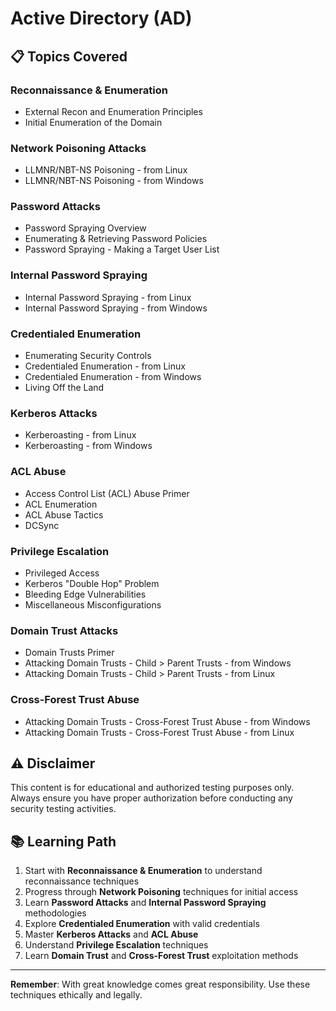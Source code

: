# Active Directory (AD)

## 📋 Topics Covered

### Reconnaissance & Enumeration
- External Recon and Enumeration Principles
- Initial Enumeration of the Domain

### Network Poisoning Attacks
- LLMNR/NBT-NS Poisoning - from Linux
- LLMNR/NBT-NS Poisoning - from Windows

### Password Attacks
- Password Spraying Overview
- Enumerating & Retrieving Password Policies
- Password Spraying - Making a Target User List

### Internal Password Spraying
- Internal Password Spraying - from Linux
- Internal Password Spraying - from Windows

### Credentialed Enumeration
- Enumerating Security Controls
- Credentialed Enumeration - from Linux
- Credentialed Enumeration - from Windows
- Living Off the Land

### Kerberos Attacks
- Kerberoasting - from Linux
- Kerberoasting - from Windows

### ACL Abuse
- Access Control List (ACL) Abuse Primer
- ACL Enumeration
- ACL Abuse Tactics
- DCSync

### Privilege Escalation
- Privileged Access
- Kerberos "Double Hop" Problem
- Bleeding Edge Vulnerabilities
- Miscellaneous Misconfigurations

### Domain Trust Attacks
- Domain Trusts Primer
- Attacking Domain Trusts - Child > Parent Trusts - from Windows
- Attacking Domain Trusts - Child > Parent Trusts - from Linux

### Cross-Forest Trust Abuse
- Attacking Domain Trusts - Cross-Forest Trust Abuse - from Windows
- Attacking Domain Trusts - Cross-Forest Trust Abuse - from Linux

## ⚠️ Disclaimer

This content is for educational and authorized testing purposes only. Always ensure you have proper authorization before conducting any security testing activities.

## 📚 Learning Path

1. Start with **Reconnaissance & Enumeration** to understand reconnaissance techniques
2. Progress through **Network Poisoning** techniques for initial access
3. Learn **Password Attacks** and **Internal Password Spraying** methodologies  
4. Explore **Credentialed Enumeration** with valid credentials
5. Master **Kerberos Attacks** and **ACL Abuse**
6. Understand **Privilege Escalation** techniques
7. Learn **Domain Trust** and **Cross-Forest Trust** exploitation methods

---

**Remember**: With great knowledge comes great responsibility. Use these techniques ethically and legally.
